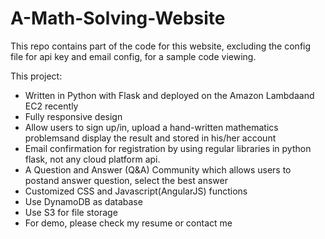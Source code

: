 # A-Math-Solving-Website
This repo contains part of the code for this website, excluding the config file for api key and email config, for a sample code viewing.

This project:
- Written in Python with Flask and deployed on the Amazon Lambdaand EC2 recently
- Fully responsive design
- Allow users to sign up/in, upload a hand-written mathematics problemsand display the result and stored in his/her account
- Email confirmation for registration by using regular libraries in python flask, not any cloud platform api.
- A Question and Answer (Q&A) Community which allows users to postand answer question, select the best answer
- Customized CSS and Javascript(AngularJS) functions
- Use DynamoDB as database
- Use S3 for file storage
- For demo, please check my resume or contact me

